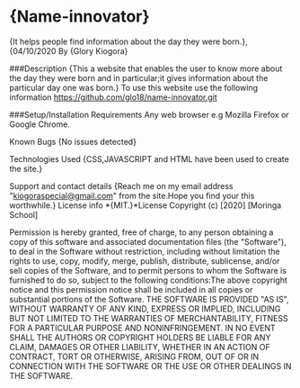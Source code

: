# {Name-innovator}
{It helps people find information about the day they were born.},
{04/10/2020
By {Glory Kiogora}

###Description
{This a website that enables the user to know more about the day they were born and in particular;it gives information about the particular day one was born.}
To use this website use the following information https://github.com/glo18/name-innovator.git

###Setup/Installation Requirements
Any web browser e.g Mozilla Firefox or Google Chrome.

Known Bugs {No issues detected}

Technologies Used {CSS,JAVASCRIPT and HTML have been used to create the site.}

Support and contact details {Reach me on my email address "kiogoraspecial@gmail.com" from the site.Hope you find your this worthwhile.} License info *{MIT.}*License Copyright (c) [2020] [Moringa School]

Permission is hereby granted, free of charge, to any person obtaining a copy of this software and associated documentation files (the "Software"), to deal in the Software without restriction, including without limitation the rights to use, copy, modify, merge, publish, distribute, sublicense, and/or sell copies of the Software, and to permit persons to whom the Software is furnished to do so, subject to the following conditions:The above copyright notice and this permission notice shall be included in all copies or substantial portions of the Software. THE SOFTWARE IS PROVIDED "AS IS", WITHOUT WARRANTY OF ANY KIND, EXPRESS OR IMPLIED, INCLUDING BUT NOT LIMITED TO THE WARRANTIES OF MERCHANTABILITY, FITNESS FOR A PARTICULAR PURPOSE AND NONINFRINGEMENT. IN NO EVENT SHALL THE AUTHORS OR COPYRIGHT HOLDERS BE LIABLE FOR ANY CLAIM, DAMAGES OR OTHER LIABILITY, WHETHER IN AN ACTION OF CONTRACT, TORT OR OTHERWISE, ARISING FROM, OUT OF OR IN CONNECTION WITH THE SOFTWARE OR THE USE OR OTHER DEALINGS IN THE SOFTWARE.
